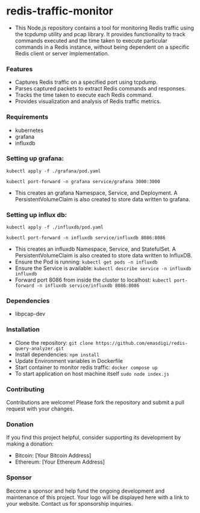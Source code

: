 # redis-traffic-monitor

- This Node.js repository contains a tool for monitoring Redis traffic using the tcpdump utility and pcap library. It provides functionality to track commands executed and the time taken to execute particular commands in a Redis instance, without being dependent on a specific Redis client or server implementation.

### Features

- Captures Redis traffic on a specified port using tcpdump.
- Parses captured packets to extract Redis commands and responses.
- Tracks the time taken to execute each Redis command.
- Provides visualization and analysis of Redis traffic metrics.

### Requirements
- kubernetes
- grafana
- influxdb

### Setting up grafana:
```
kubectl apply -f ./grafana/pod.yaml
```
```
kubectl port-forward -n grafana service/grafana 3000:3000
```
- This creates an grafana Namespace, Service, and Deployment. A PersistentVolumeClaim is also created to store data written to grafana.

### Setting up influx db:
```
kubectl apply -f ./influxdb/pod.yaml
```
```
kubectl port-forward -n influxdb service/influxdb 8086:8086
```

- This creates an influxdb Namespace, Service, and StatefulSet. A PersistentVolumeClaim is also created to store data written to InfluxDB.
- Ensure the Pod is running: `kubectl get pods -n influxdb`
- Ensure the Service is available: `kubectl describe service -n influxdb influxdb`
- Forward port 8086 from inside the cluster to localhost:
`kubectl port-forward -n influxdb service/influxdb 8086:8086`

### Dependencies
- libpcap-dev

### Installation
- Clone the repository: ```git clone https://github.com/emasdigi/redis-query-analyzer.git```
- Install dependencies: ```npm install```
- Update Environment variables in Dockerfile
- Start container to monitor redis traffic: ```docker compose up```
- To start application on host machine itself
```sudo node index.js```

### Contributing

Contributions are welcome! Please fork the repository and submit a pull request with your changes.

### Donation

If you find this project helpful, consider supporting its development by making a donation:

- Bitcoin: [Your Bitcoin Address]
- Ethereum: [Your Ethereum Address]

### Sponsor

Become a sponsor and help fund the ongoing development and maintenance of this project. Your logo will be displayed here with a link to your website. Contact us for sponsorship inquiries.

